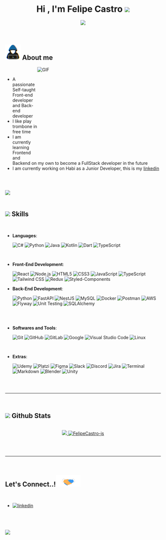 
<h1 align="center"><b>Hi , I'm Felipe Castro </b><img src="https://media.giphy.com/media/hvRJCLFzcasrR4ia7z/giphy.gif" width="35"></h1>
<!--  -->
<p align="center">
  <a href="https://github.com/FelipeCastro-js"><img src="https://readme-typing-svg.herokuapp.com?font=Time+New+Roman&color=cyan&size=25&center=true&vCenter=true&width=600&height=100&lines=Hello%2C+Coders!;Software+Engineering+Student,+;Self-taught+Front-End+Developer,;Active+Learner/Researcher,;Love+to+learn+new+stuffs..<3"></a>
</p>



<br>



	
## <picture><img src = "https://github.com/0xAbdulKhalid/0xAbdulKhalid/raw/main/assets/mdImages/about_me.gif" width = 50px></picture> **About me**

<picture> <img align="right" top="500" height="300" width="400" alt="GIF" src="https://media.giphy.com/media/SWoSkN6DxTszqIKEqv/giphy.gif"></picture>

<br>

- A passionate Self-taught Front-end developer and Back-end developer
- I like play trombone in free time
- I am currently learning Frontend and Backend on my own to become a FullStack developer in the future
- I am currently working on Habi as a Junior Developer, this is my [linkedin](https://www.linkedin.com/in/felipe-castro-907478182/)

<br><br>

<img src="https://user-images.githubusercontent.com/73097560/115834477-dbab4500-a447-11eb-908a-139a6edaec5c.gif"><br><br>

## <img src="https://media2.giphy.com/media/QssGEmpkyEOhBCb7e1/giphy.gif?cid=ecf05e47a0n3gi1bfqntqmob8g9aid1oyj2wr3ds3mg700bl&rid=giphy.gif" width ="25"><b> Skills</b>
<br>

<p align="center">

- **Languages**:
    
    ![C#](https://img.shields.io/badge/C%23-%2395124C.svg?style=for-the-badge&logo=c-sharp&logoColor=white)
    ![Python](https://img.shields.io/badge/Python%20-%2314354C.svg?style=for-the-badge&logo=python&logoColor=white)
    ![Java](https://img.shields.io/badge/Java-%23ED8B00.svg?style=for-the-badge&logo=java&logoColor=white)
    ![Kotlin](https://img.shields.io/badge/Kotlin-%237F52FF.svg?style=for-the-badge&logo=kotlin&logoColor=white)
    ![Dart](https://img.shields.io/badge/Dart-%230175C2.svg?style=for-the-badge&logo=dart&logoColor=white)
    ![TypeScript](https://img.shields.io/badge/TypeScript-%233178C6.svg?style=for-the-badge&logo=typescript&logoColor=white)


<br>   
    
- **Front-End Development**:

  ![React](https://img.shields.io/badge/React-%2361DAFB.svg?style=for-the-badge&logo=react&logoColor=black)
  ![Node.js](https://img.shields.io/badge/Node.js-43853D?style=for-the-badge&logo=node-dot-js&logoColor=white)
  ![HTML5](https://img.shields.io/badge/HTML5%20-%23E34F26.svg?style=for-the-badge&logo=html5&logoColor=white)
  ![CSS3](https://img.shields.io/badge/CSS%20-%231572B6.svg?style=for-the-badge&logo=css3&logoColor=white)
  ![JavaScript](https://img.shields.io/badge/JavaScript%20-%23F7DF1E.svg?style=for-the-badge&logo=javascript&logoColor=black)
  ![TypeScript](https://img.shields.io/badge/TypeScript-%233178C6.svg?style=for-the-badge&logo=typescript&logoColor=white)
  ![Tailwind CSS](https://img.shields.io/badge/Tailwind_CSS-%2338B2AC.svg?style=for-the-badge&logo=tailwind-css&logoColor=white)
  ![Redux](https://img.shields.io/badge/Redux-%23764ABC.svg?style=for-the-badge&logo=redux&logoColor=white)
  ![Styled-Components](https://img.shields.io/badge/Styled--Components-%23DB7093.svg?style=for-the-badge&logo=styled-components&logoColor=white)

- **Back-End Development**:

    ![Python](https://img.shields.io/badge/Python%20-%2314354C.svg?style=for-the-badge&logo=python&logoColor=white)
    ![FastAPI](https://img.shields.io/badge/FastAPI%20-%23009688.svg?style=for-the-badge&logo=fastapi&logoColor=white)
    ![NestJS](https://img.shields.io/badge/NestJS-e0234e.svg?style=for-the-badge&logo=nestjs&logoColor=white)
    ![MySQL](https://img.shields.io/badge/MySQL-%2300f.svg?style=for-the-badge&logo=mysql&logoColor=white)
    ![Docker](https://img.shields.io/badge/docker-%230db7ed.svg?style=for-the-badge&logo=docker&logoColor=white)
    ![Postman](https://img.shields.io/badge/Postman-FF6C37?style=for-the-badge&logo=postman&logoColor=white)
    ![AWS](https://img.shields.io/badge/AWS-%23FF9900.svg?style=for-the-badge&logo=amazon-aws&logoColor=white)
    ![Flyway](https://img.shields.io/badge/Flyway-%23CC0200.svg?style=for-the-badge&logo=flyway&logoColor=white)
    ![Unit Testing](https://img.shields.io/badge/Unit%20Testing-%23007ACC.svg?style=for-the-badge) <!-- Genérico, no logo específico -->
    ![SQLAlchemy](https://img.shields.io/badge/SQLAlchemy-%23F1022C.svg?style=for-the-badge&logo=sqlalchemy&logoColor=white)

<br>

<!-- 
- **Cloud Hosting**:

    ![Github Pages](https://img.shields.io/badge/GitHub%20Pages-%23327FC7.svg?style=for-the-badge&logo=github&logoColor=white)
-->
    
<br>

- **Softwares and Tools**:

    ![Git](https://img.shields.io/badge/git-%23F05033.svg?style=for-the-badge&logo=git&logoColor=white)
    ![GitHub](https://img.shields.io/badge/github-%23121011.svg?style=for-the-badge&logo=github&logoColor=white)
    ![GitLab](https://img.shields.io/badge/gitlab-%23181717.svg?style=for-the-badge&logo=gitlab&logoColor=white)
    ![Google](https://img.shields.io/badge/google-%234285F4.svg?style=for-the-badge&logo=google&logoColor=white)
    ![Visual Studio Code](https://img.shields.io/badge/Visual%20Studio%20Code-0078d7.svg?style=for-the-badge&logo=visual-studio-code&logoColor=white)
    ![Linux](https://img.shields.io/badge/Linux-FCC624?style=for-the-badge&logo=linux&logoColor=black) 


<br>

- **Extras**:

    
    ![Udemy](https://img.shields.io/badge/Udemy-A435F0?style=for-the-badge&logo=udemy&logoColor=white)
    ![Platzi](https://img.shields.io/badge/Platzi-%231D293F.svg?style=for-the-badge&logo=platzi&logoColor=white)
    ![Figma](https://img.shields.io/badge/Figma-F24E1E?style=for-the-badge&logo=figma&logoColor=white)
    ![Slack](https://img.shields.io/badge/Slack-4A154B?style=for-the-badge&logo=slack&logoColor=white)
    ![Discord](https://img.shields.io/badge/Discord-5865F2?style=for-the-badge&logo=discord&logoColor=white)
    ![Jira](https://img.shields.io/badge/Jira-0052CC?style=for-the-badge&logo=jira&logoColor=white)
    ![Terminal](https://img.shields.io/badge/Terminal-%23054020?style=for-the-badge&logo=gnu-bash&logoColor=white)
    ![Markdown](https://img.shields.io/badge/markdown-%23000000.svg?style=for-the-badge&logo=markdown&logoColor=white)
    ![Blender](https://img.shields.io/badge/Blender-F5792A?style=for-the-badge&logo=blender&logoColor=white)
    ![Unity](https://img.shields.io/badge/Unity-000000?style=for-the-badge&logo=unity&logoColor=white)
</p>
<br>
<br>

-----

<br>


## <img src="https://media.giphy.com/media/iY8CRBdQXODJSCERIr/giphy.gif" width="35"><b> Github Stats </b>
<br>

<div align="center">

<a href="https://github.com/FelipeCastro-js/">
  <img src="https://github-readme-stats.vercel.app/api?username=FelipeCastro-js&show_icons=true&theme=dark&include_all_commits=true&count_private=true&line_height=20" width="450"/>
  <img src="https://github-readme-stats.vercel.app/api/top-langs/?username=FelipeCastro-js&show_icons=true&layout=compact&theme=dark&line_height=20" width="450" height="165"  alt="FelipeCastro-js"/>
</a>

</div>

<br>
<br>
<br>

-----

<br>

## <b> Let's Connect..!</b><img src="https://github.com/0xAbdulKhalid/0xAbdulKhalid/raw/main/assets/mdImages/handshake.gif" width ="80">
<br>
<div align='left'>

<ul>

<li>
<a href="https://www.linkedin.com/in/felipe-castro-907478182/" target="_blank">
<img src="https://img.shields.io/badge/linkedin: Felipe Castro-%2300acee.svg?color=405DE6&style=for-the-badge&logo=linkedin&logoColor=white" alt=linkedin style="margin-bottom: 5px;"/>
</a>
</li>

<br>

<br>	
</ul>
</div>

<br>
<img src="https://user-images.githubusercontent.com/73097560/115834477-dbab4500-a447-11eb-908a-139a6edaec5c.gif">
<br>
<br>
<br>

<div align='center'>

</div>
<br>
<br>
<br>
<br>
<br>
